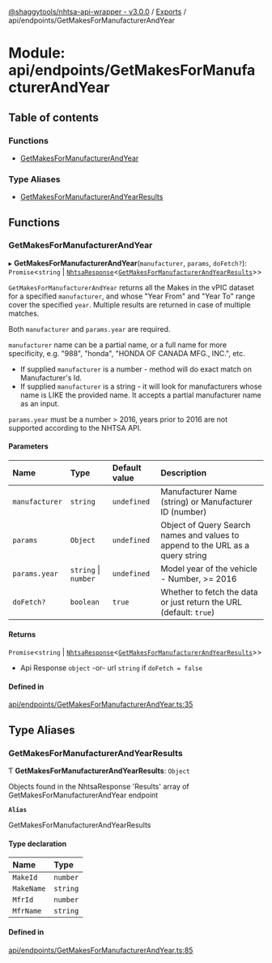 [@shaggytools/nhtsa-api-wrapper - v3.0.0](../index.md) / [Exports](../modules.md) / api/endpoints/GetMakesForManufacturerAndYear

# Module: api/endpoints/GetMakesForManufacturerAndYear

## Table of contents

### Functions

- [GetMakesForManufacturerAndYear](api_endpoints_GetMakesForManufacturerAndYear.md#getmakesformanufacturerandyear)

### Type Aliases

- [GetMakesForManufacturerAndYearResults](api_endpoints_GetMakesForManufacturerAndYear.md#getmakesformanufacturerandyearresults)

## Functions

### GetMakesForManufacturerAndYear

▸ **GetMakesForManufacturerAndYear**(`manufacturer`, `params`, `doFetch?`): `Promise`<`string` \| [`NhtsaResponse`](api_types.md#nhtsaresponse)<[`GetMakesForManufacturerAndYearResults`](api_endpoints_GetMakesForManufacturerAndYear.md#getmakesformanufacturerandyearresults)\>\>

`GetMakesForManufacturerAndYear` returns all the Makes in the vPIC dataset for a specified
`manufacturer`, and whose "Year From" and "Year To" range cover the specified `year`. Multiple
results are returned in case of multiple matches.

Both `manufacturer` and `params.year` are required.

`manufacturer` name can be a partial name, or a full name for more specificity, e.g. "988",
"honda", "HONDA OF CANADA MFG., INC.", etc.

- If supplied `manufacturer` is a number - method will do exact match on Manufacturer's Id.
- If supplied `manufacturer` is a string - it will look for manufacturers whose name is LIKE the
  provided name. It accepts a partial manufacturer name as an input.

`params.year` must be a number > 2016, years prior to 2016 are not supported according to the
NHTSA API.

#### Parameters

| Name | Type | Default value | Description |
| :------ | :------ | :------ | :------ |
| `manufacturer` | `string` | `undefined` | Manufacturer Name (string) or Manufacturer ID (number) |
| `params` | `Object` | `undefined` | Object of Query Search names and values to append to the URL as a query string |
| `params.year` | `string` \| `number` | `undefined` | Model year of the vehicle - Number, >= 2016 |
| `doFetch?` | `boolean` | `true` | Whether to fetch the data or just return the URL (default: `true`) |

#### Returns

`Promise`<`string` \| [`NhtsaResponse`](api_types.md#nhtsaresponse)<[`GetMakesForManufacturerAndYearResults`](api_endpoints_GetMakesForManufacturerAndYear.md#getmakesformanufacturerandyearresults)\>\>

- Api
Response `object` -or- url `string` if `doFetch = false`

#### Defined in

[api/endpoints/GetMakesForManufacturerAndYear.ts:35](https://github.com/ShaggyTech/nhtsa-api-wrapper/blob/a4e673e/packages/lib/src/api/endpoints/GetMakesForManufacturerAndYear.ts#L35)

## Type Aliases

### GetMakesForManufacturerAndYearResults

Ƭ **GetMakesForManufacturerAndYearResults**: `Object`

Objects found in the NhtsaResponse 'Results' array of GetMakesForManufacturerAndYear endpoint

**`Alias`**

GetMakesForManufacturerAndYearResults

#### Type declaration

| Name | Type |
| :------ | :------ |
| `MakeId` | `number` |
| `MakeName` | `string` |
| `MfrId` | `number` |
| `MfrName` | `string` |

#### Defined in

[api/endpoints/GetMakesForManufacturerAndYear.ts:85](https://github.com/ShaggyTech/nhtsa-api-wrapper/blob/a4e673e/packages/lib/src/api/endpoints/GetMakesForManufacturerAndYear.ts#L85)
